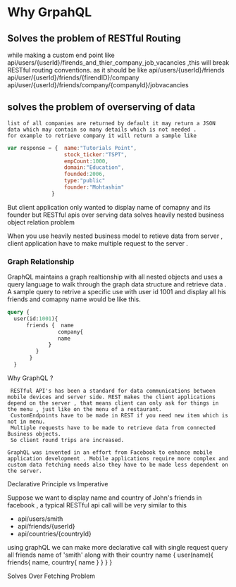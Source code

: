 
# Why GrpahQL

## Solves the problem of  RESTful Routing

   while making a custom end point like api/users/{userId}/firends_and_thier_company_job_vacancies ,this will break RESTful routing conventions.
   as it should be like api/users/{userId}/friends
                       api/user/{userId}/friends/{firendID}/company
  api/user/{userId}/friends/company/{companyId}/jobvacancies

## solves the problem of overserving of data

    list of all companies are returned by default it may return a JSON data which may contain so many details which is not needed .
    for example to retrieve company it will return a sample like

```javascript
var response = {  name:"Tutorials Point",
                  stock_ticker:"TSPT",
                  empCount:1000,
                  domain:"Education",
                  founded:2006,
                  type:"public"
                  founder:"Mohtashim"
              }
```

 But client application only wanted to display name of comapny and its founder but RESTful apis over serving data
solves heavily nested business object relation problem

When you use heavily nested business model to retieve data from server , client application have
to make multiple request to the server .

### Graph Relationship

GraphQL maintains a graph realtionship with all nested objects and uses a query language to walk through the graph data structure and retrieve data . A sample query to retrive a specific use with user id 1001 and display all his friends and comapny name would be like this.

```graphql
query {
  user(id:1001){
      friends {  name
                company{
                name
             }
         }
       }
  }
  ```

 Why GraphQL ?

     RESTful API's has been a standard for data communications between mobile devices and server side. REST makes the client applications depend on the server , that means client can only ask for things in the menu , just like on the menu of a restaurant.
     CustomEndpoints have to be made in REST if you need new item which is not in menu.
     Multiple requests have to be made to retrieve data from connected Business objects.
     So client round trips are increased.

    GraphQL was invented in an effort from Facebook to enhance mobile application development . Mobile applications require more complex and custom data fetching needs also they have to be made less dependent on the server.

Declarative Principle vs Imperative

  Suppose we want to display name and country of John's friends in facebook , a typical
  RESTful api call will be very similar to this

- api/users/smith  <!-- return details of smith-->
- api/friends/{userId}  <!-- returns friends name,countryId-->
- api/countries/{countryId}

using graphQL we can make more declarative call with single request
  query all friends name of 'smith' along with their country  name
   {
     user(name){
         friends{
             name,
             country{
                 name
             }
         }
     }
 }

Solves Over Fetching Problem